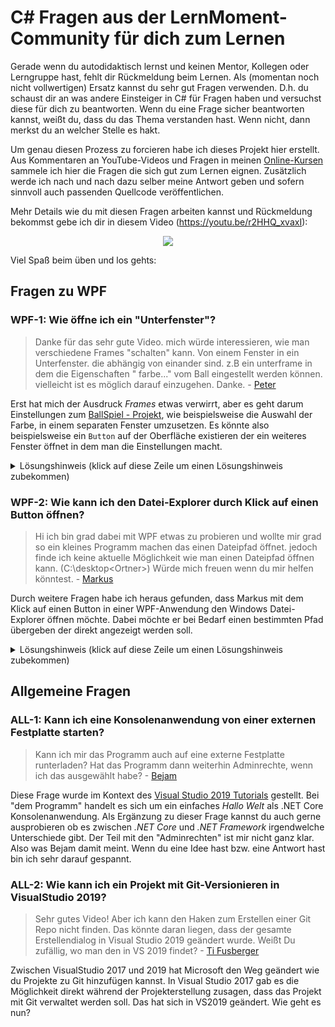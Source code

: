 # C# Fragen aus der LernMoment-Community für dich zum Lernen
Gerade wenn du autodidaktisch lernst und keinen Mentor, Kollegen oder Lerngruppe hast, fehlt dir Rückmeldung beim Lernen. Als (momentan noch nicht vollwertigen) Ersatz kannst du sehr gut Fragen verwenden. D.h. du schaust dir an was andere Einsteiger in C# für Fragen haben und versuchst diese für dich zu beantworten. Wenn du eine Frage sicher beantworten kannst, weißt du, dass du das Thema verstanden hast. Wenn nicht, dann merkst du an welcher Stelle es hakt.

Um genau diesen Prozess zu forcieren habe ich dieses Projekt hier erstellt. Aus Kommentaren an YouTube-Videos und Fragen in meinen [Online-Kursen](https://www.lernmoment.de/kurse/) sammele ich hier die Fragen die sich gut zum Lernen eignen. Zusätzlich werde ich nach und nach dazu selber meine Antwort geben und sofern sinnvoll auch passenden Quellcode veröffentlichen.

Mehr Details wie du mit diesen Fragen arbeiten kannst und Rückmeldung bekommst gebe ich dir in diesem Video (https://youtu.be/r2HHQ_xvaxI):
<p align="center">
  <a href="https://www.youtube.com/watch?v=r2HHQ_xvaxI">
    <img src="https://img.youtube.com/vi/r2HHQ_xvaxI/0.jpg">
  </a>
</p>

Viel Spaß beim üben und los gehts:

## Fragen zu WPF

### WPF-1: Wie öffne ich ein "Unterfenster"?

> Danke für das sehr gute Video. mich würde interessieren, wie man verschiedene Frames "schalten" kann. Von einem Fenster in ein Unterfenster. die abhängig von einander sind. z.B ein unterframe in dem die Eigenschaften " farbe..." vom Ball eingestellt werden können. vielleicht ist es möglich darauf einzugehen. Danke. - [Peter](https://www.youtube.com/watch?v=ugji-_yWoRk&lc=UgzPS-jGhK0mC8dj_pp4AaABAg)

Erst hat mich der Ausdruck *Frames* etwas verwirrt, aber es geht darum Einstellungen zum [BallSpiel - Projekt](https://github.com/LernMoment/ballspiel), wie beispielsweise die Auswahl der Farbe, in einem separaten Fenster umzusetzen. Es könnte also beispielsweise ein `Button` auf der Oberfläche existieren der ein weiteres Fenster öffnet in dem man die Einstellungen macht.

<details><summary>Lösungshinweis (klick auf diese Zeile um einen Lösungshinweis zubekommen)</summary>
<p>

Fenster sind wie fast alles in C# und WPF Klassen. Du legst dir also über den Projektexplorer noch ein weiteres Fenster an und fügst die benötigten Controls hinzu.
Nun kannst du im `MainWindow` einen neuen Button einfügen. Im Eventhandler dazu legst du eine Instanz deines 2. Fensters an und kannst dann darauf entweder „Show“ aufrufen dann öffnet sich das weitere Fenster und du kannst beide Fenster parallel bedienen oder du rufst „ShowDialog“ auf der 2. Fensterinstanz auf und das 2. Fenster öffnet sich modal (du kannst also nur darin bedienen).
</p>
</details>


### WPF-2: Wie kann ich den Datei-Explorer durch Klick auf einen Button öffnen?

> Hi ich bin grad dabei mit WPF etwas zu probieren und wollte mir grad so ein kleines Programm machen das einen Dateipfad öffnet. jedoch finde ich keine aktuelle Möglichkeit wie man einen Dateipfad öffnen kann. (C:\desktop\<Ortner>) Würde mich freuen wenn du mir helfen könntest. - [Markus](https://www.youtube.com/watch?v=ugji-_yWoRk&lc=Ugw10Rj-RRskacV0PT54AaABAg)

Durch weitere Fragen habe ich heraus gefunden, dass Markus mit dem Klick auf einen Button in einer WPF-Anwendung den Windows Datei-Explorer öffnen möchte. Dabei möchte er bei Bedarf einen bestimmten Pfad übergeben der direkt angezeigt werden soll.

<details><summary>Lösungshinweis (klick auf diese Zeile um einen Lösungshinweis zubekommen)</summary>
<p>

Es gibt die Klasse [`Process`](https://docs.microsoft.com/de-de/dotnet/api/system.diagnostics.process?view=netframework-4.8) mit der eine beliebige Anwendung auf deinem Rechner gestartet werden kann.
</p>
</details>

## Allgemeine Fragen

### ALL-1: Kann ich eine Konsolenanwendung von einer externen Festplatte starten?

> Kann ich mir das Programm auch auf eine externe Festplatte runterladen? Hat das Programm dann weiterhin Adminrechte, wenn ich das ausgewählt habe? - [Bejam](https://www.youtube.com/watch?v=xhD1HCVj5V0&lc=UgxWkxvm6x__LIZ1YYF4AaABAg)

Diese Frage wurde im Kontext des [Visual Studio 2019 Tutorials](https://youtu.be/xhD1HCVj5V0) gestellt. Bei "dem Programm" handelt es sich um ein einfaches *Hallo Welt* als .NET Core Konsolenanwendung. Als Ergänzung zu dieser Frage kannst du auch gerne ausprobieren ob es zwischen *.NET Core* und *.NET Framework* irgendwelche Unterschiede gibt.
Der Teil mit den "Adminrechten" ist mir nicht ganz klar. Also was Bejam damit meint. Wenn du eine Idee hast bzw. eine Antwort hast bin ich sehr darauf gespannt.

### ALL-2: Wie kann ich ein Projekt mit Git-Versionieren in VisualStudio 2019?

> Sehr gutes Video! Aber ich kann den Haken zum Erstellen einer Git Repo nicht finden. Das könnte daran liegen, dass der gesamte Erstellendialog in Visual Studio 2019 geändert wurde. Weißt Du zufällig, wo man den in VS 2019 findet? - [Ti Fusberger](https://www.youtube.com/watch?v=V_IDzTNA_ns&lc=UgzLHzBOjSevEnEbmBR4AaABAg)

Zwischen VisualStudio 2017 und 2019 hat Microsoft den Weg geändert wie du Projekte zu Git hinzufügen kannst. In Visual Studio 2017 gab es die Möglichkeit direkt während der Projekterstellung zusagen, dass das Projekt mit Git verwaltet werden soll. Das hat sich in VS2019 geändert. Wie geht es nun?
